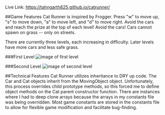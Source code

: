 Live Link: https://tahngarth825.github.io/catrunner/

##Game Features
Cat Runner is inspired by Frogger. Press "w" to move up, "s" to move down, "a" to move left, and "d" to move right. Avoid the cars and reach the prize at the top of each level! Avoid the cars! Cars cannot spawn on grass -- only on streets.

There are currently three levels, each increasing in difficulty. Later levels have more cars and less safe grass.

###First Level
![image of first level](http://res.cloudinary.com/tahngarth825/image/upload/v1468627194/first_level_end_wgu0jk.png)

###Second Level
![image of second level](http://res.cloudinary.com/tahngarth825/image/upload/v1468627023/second_level_start_il6lj4.png)

##Technical Features
Cat Runner utilizes inheritance to DRY up code. The Car and Cat objects inherit from the MovingObject object. Unfortunately, this process overrides child prototype methods, so this forced me to define object methods on the Cat parent constructor function. There are instances where I had to deep clone arrays because the arrays in my constants file was being overridden. Most game constants are stored in the constants file to allow for flexible game modification and facilitate bug-finding.
